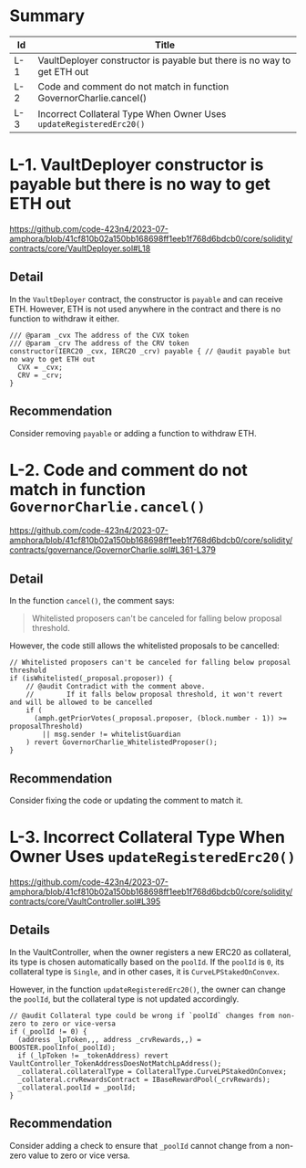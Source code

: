 # Summary

| Id | Title |
| --- | --- |
| L-1 | VaultDeployer constructor is payable but there is no way to get ETH out |
| L-2 | Code and comment do not match in function GovernorCharlie.cancel() |
| L-3 | Incorrect Collateral Type When Owner Uses `updateRegisteredErc20()` |

# L-1. VaultDeployer constructor is payable but there is no way to get ETH out

https://github.com/code-423n4/2023-07-amphora/blob/41cf810b02a150bb168698ff1eeb1f768d6bdcb0/core/solidity/contracts/core/VaultDeployer.sol#L18

## Detail

In the `VaultDeployer` contract, the constructor is `payable` and can receive ETH. However, ETH is not used anywhere in the contract and there is no function to withdraw it either.

```solidity
/// @param _cvx The address of the CVX token
/// @param _crv The address of the CRV token
constructor(IERC20 _cvx, IERC20 _crv) payable { // @audit payable but no way to get ETH out
  CVX = _cvx;
  CRV = _crv;
}

```

## Recommendation

Consider removing `payable` or adding a function to withdraw ETH.

# L-2. Code and comment do not match in function `GovernorCharlie.cancel()`

https://github.com/code-423n4/2023-07-amphora/blob/41cf810b02a150bb168698ff1eeb1f768d6bdcb0/core/solidity/contracts/governance/GovernorCharlie.sol#L361-L379

## Detail

In the function `cancel()`, the comment says:

> Whitelisted proposers can't be canceled for falling below proposal threshold.
> 

However, the code still allows the whitelisted proposals to be cancelled:

```solidity
// Whitelisted proposers can't be canceled for falling below proposal threshold
if (isWhitelisted(_proposal.proposer)) {
    // @audit Contradict with the comment above.
    //        If it falls below proposal threshold, it won't revert and will be allowed to be cancelled
    if (
      (amph.getPriorVotes(_proposal.proposer, (block.number - 1)) >= proposalThreshold)
        || msg.sender != whitelistGuardian
    ) revert GovernorCharlie_WhitelistedProposer();
}

```

## Recommendation

Consider fixing the code or updating the comment to match it.

# L-3. Incorrect Collateral Type When Owner Uses `updateRegisteredErc20()`

https://github.com/code-423n4/2023-07-amphora/blob/41cf810b02a150bb168698ff1eeb1f768d6bdcb0/core/solidity/contracts/core/VaultController.sol#L395

## Details

In the VaultController, when the owner registers a new ERC20 as collateral, its type is chosen automatically based on the `poolId`. If the `poolId` is `0`, its collateral type is `Single`, and in other cases, it is `CurveLPStakedOnConvex`.

However, in the function `updateRegisteredErc20()`, the owner can change the `poolId`, but the collateral type is not updated accordingly.

```solidity
// @audit Collateral type could be wrong if `poolId` changes from non-zero to zero or vice-versa
if (_poolId != 0) {
  (address _lpToken,,, address _crvRewards,,) = BOOSTER.poolInfo(_poolId);
  if (_lpToken != _tokenAddress) revert VaultController_TokenAddressDoesNotMatchLpAddress();
  _collateral.collateralType = CollateralType.CurveLPStakedOnConvex;
  _collateral.crvRewardsContract = IBaseRewardPool(_crvRewards);
  _collateral.poolId = _poolId;
}

```

## Recommendation

Consider adding a check to ensure that `_poolId` cannot change from a non-zero value to zero or vice versa.
